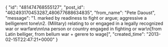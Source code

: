  {
   "id": "481474768555127",
   "post_id": "462493170453287_480677688634835",
   "from_name": "Pete Daoust",
   "message": "1. marked by readiness to fight or argue; aggressive a belligerent tone\n2. (Military) relating to or engaged in a legally recognized war or warfare\nn\na person or country engaged in fighting or war\n[from Latin belliger, from bellum war + gerere to wage]",
   "created_time": "2013-02-15T22:47:21+0000"
 }
